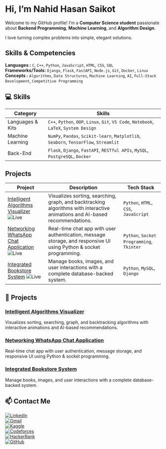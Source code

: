 # Hi, I’m Nahid Hasan Saikot

Welcome to my GitHub profile! I’m a **Computer Science student** passionate about **Backend Programming**, **Machine Learning**, and **Algorithm Design**.  

I love turning complex problems into simple, elegant solutions.


## Skills & Competencies

**Languages       :** `C`, `C++`, `Python`, `JavaScript`, `HTML`, `CSS`, `SQL`  
**Frameworks/Tools:** `Django`, `Flask`, `FastAPI`, `Node.js`, `Git`, `Docker`, `Linux`  
**Concepts        :** `Algorithms`, `Data Structures`, `Machine Learning`, `AI`, `Full-Stack Development`, `Competitive Programming`

## 💻 Skills

| Category              | Skills |
|-----------------------|--------|
| Languages & Kits      | `C++`, `Python`, `OOP`, `Linux`, `Git`, `VS Code`, `Notebook`, `LaTeX`, `System Design` |
| Machine Learning      | `NumPy`, `Pandas`, `Scikit-learn`, `Matplotlib`, `Seaborn`, `TensorFlow`, `Streamlit` |
| Back-End              | `Flask`, `Django`, `FastAPI`, `RESTful APIs`, `MySQL`, `PostgreSQL`, `Docker` |


## Projects

| Project | Description | Tech Stack |
|--------|------------|-----------|
| [Intelligent Algorithms Visualizer](https://github.com/nahiiiiid/intelligent-algorithms-visualizer) ![Live](https://img.shields.io/badge/Live-Online-green) | Visualizes sorting, searching, graph, and backtracking algorithms with interactive animations and AI-based recommendations. | `Python`, `HTML`, `CSS`, `JavaScript` |
| [Networking WhatsApp Chat Application](https://github.com/nahiiiiid/networking-chat-app) ![Live](https://img.shields.io/badge/Live-Online-green) | Real-time chat app with user authentication, message storage, and responsive UI using Python & socket programming. | `Python`, `Socket Programming`, `Tkinter` |
| [Integrated Bookstore System](https://github.com/nahiiiiid/read-relax-bookstore) ![Live](https://img.shields.io/badge/Live-Online-green) | Manage books, images, and user interactions with a complete database-backed system. | `Python`, `MySQL`, `Django` |



## 🚀 Projects

### [Intelligent Algorithms Visualizer](https://github.com/nahiiiiid/intelligent-algorithms-visualizer)  
Visualizes sorting, searching, graph, and backtracking algorithms with interactive animations and AI-based recommendations.

### [Networking WhatsApp Chat Application](https://github.com/nahiiiiid/networking-chat-app)  
Real-time chat app with user authentication, message storage, and responsive UI using Python & socket programming.

### [Integrated Bookstore System](https://github.com/nahiiiiid/read-relax-bookstore)  
Manage books, images, and user interactions with a complete database-backed system.



## 📫 Contact Me

[![LinkedIn](https://img.shields.io/badge/LinkedIn-0A66C2?style=flat-square&logo=linkedin&logoColor=white)](https://www.linkedin.com/in/nahidhasansaikot/)  
[![Gmail](https://img.shields.io/badge/Gmail-D14836?style=flat-square&logo=gmail&logoColor=white)](mailto:nahid@example.com)  
[![Kaggle](https://img.shields.io/badge/Kaggle-20BEFF?style=flat-square&logo=kaggle&logoColor=white)](https://www.kaggle.com/nahidhasansaikot)  
[![Codeforces](https://img.shields.io/badge/Codeforces-1F8ACB?style=flat-square&logo=codeforces&logoColor=white)](https://codeforces.com/profile/nahiiiiid)  
[![HackerRank](https://img.shields.io/badge/HackerRank-2EC866?style=flat-square&logo=hackerrank&logoColor=white)](https://www.hackerrank.com/nahidhasansaikot)  
[![GitHub](https://img.shields.io/badge/GitHub-181717?style=flat-square&logo=github&logoColor=white)](https://github.com/nahiiiiid)











